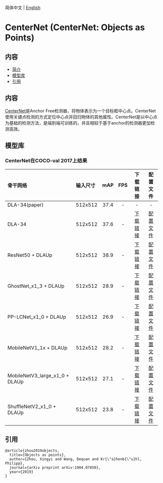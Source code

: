 简体中文 | [English](README.md)

# CenterNet (CenterNet: Objects as Points)

## 内容
- [简介](#简介)
- [模型库](#模型库)
- [引用](#引用)

## 内容

[CenterNet](http://arxiv.org/abs/1904.07850)是Anchor Free检测器，将物体表示为一个目标框中心点。CenterNet使用关键点检测的方式定位中心点并回归物体的其他属性。CenterNet是以中心点为基础的检测方法，是端到端可训练的，并且相较于基于anchor的检测器更加检测高效。

## 模型库

### CenterNet在COCO-val 2017上结果

| 骨干网络       | 输入尺寸 | mAP   |    FPS    | 下载链接 | 配置文件 |
| :--------------| :------- |  :----: | :------: | :----: |:-----: |
| DLA-34(paper)  | 512x512 |  37.4  |     -   |    -   |   -    |
| DLA-34         | 512x512 |  37.6  |     -   | [下载链接](https://bj.bcebos.com/v1/paddledet/models/centernet_dla34_140e_coco.pdparams) | [配置文件](https://github.com/PaddlePaddle/PaddleDetection/tree/develop/configs/centernet/centernet_dla34_140e_coco.yml) |
| ResNet50 + DLAUp  | 512x512 |  38.9  |     -   | [下载链接](https://bj.bcebos.com/v1/paddledet/models/centernet_r50_140e_coco.pdparams) | [配置文件](https://github.com/PaddlePaddle/PaddleDetection/tree/develop/configs/centernet/centernet_r50_140e_coco.yml) |
| GhostNet_x1_3 + DLAUp  | 512x512 | 28.9  |     -   | [下载链接](https://paddledet.bj.bcebos.com/models/centernet_ghostnet_1_3x_140e_coco.pdparams) | [配置文件](https://github.com/PaddlePaddle/PaddleDetection/tree/develop/configs/centernet/centernet_ghostnet_1_3x_140e_coco.yml) |
| PP-LCNet_x1_0 + DLAUp  | 512x512 | 26.9  |     -   | [下载链接](https://paddledet.bj.bcebos.com/models/centernet_lcnet_1x_140e_coco.pdparams) | [配置文件](https://github.com/PaddlePaddle/PaddleDetection/tree/develop/configs/centernet/centernet_lcnet_1x_140e_coco.yml) |
| MobileNetV1_1x + DLAUp  | 512x512 |  28.2  |     -   | [下载链接](https://paddledet.bj.bcebos.com/models/centernet_mbv1_1x_140e_coco.pdparams) | [配置文件](https://github.com/PaddlePaddle/PaddleDetection/tree/develop/configs/centernet/centernet_mbv1_1x_140e_coco.yml) |
| MobileNetV3_large_x1_0 + DLAUp  | 512x512 |  27.1  |     -   | [下载链接](https://paddledet.bj.bcebos.com/models/centernet_mbv3_large_1x_140e_coco.pdparams) | [配置文件](https://github.com/PaddlePaddle/PaddleDetection/tree/develop/configs/centernet/centernet_mbv3_large_1x_140e_coco.yml) |
| ShuffleNetV2_x1_0 + DLAUp  | 512x512 | 23.8  |     -   | [下载链接](https://paddledet.bj.bcebos.com/models/centernet_shufflenetv2_1x_140e_coco.pdparams) | [配置文件](https://github.com/PaddlePaddle/PaddleDetection/tree/develop/configs/centernet/centernet_shufflenetv2_1x_140e_coco.yml) |

## 引用
```
@article{zhou2019objects,
  title={Objects as points},
  author={Zhou, Xingyi and Wang, Dequan and Kr{\"a}henb{\"u}hl, Philipp},
  journal={arXiv preprint arXiv:1904.07850},
  year={2019}
}
```
